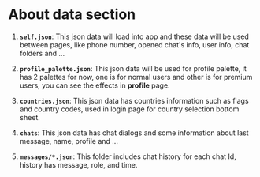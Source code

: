 # About data section

1. **`self.json`**:
This json data will load into app and these data will be used between pages, like phone number, opened chat's info, user info, chat folders and ...

2. **`profile_palette.json`**:
This json data will be used for profile palette, it has 2 palettes for now, one is for normal users and other is for premium users, you can see the effects in **profile** page.

3. **`countries.json`**:
This json data has countries information such as flags and country codes, used in login page for country selection bottom sheet.

4. **`chats`**:
This json data has chat dialogs and some information about last message, name, profile and ...

5. **`messages/*.json`**:
This folder includes chat history for each chat Id, history has message, role, and time.
